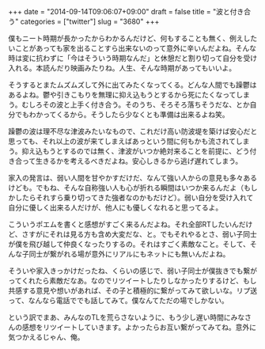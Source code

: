 +++
date = "2014-09-14T09:06:07+09:00"
draft = false
title = "波と付き合う"
categories = ["twitter"]
slug = "3680"
+++

僕もニート時期が長かったからわかるんだけど、何もすることも無く、例えしたいことがあっても家を出ることすら出来ないのって意外に辛いんだよね。そんな時は変に抗わずに「今はそういう時期なんだ」と休憩だと割り切って自分を受け入れる。本読んだり映画みたりね。人生、そんな時期があってもいいよ。

そうするとまたムズムズして外に出てみたくなってくる。どんな人間でも躁鬱はあるよね。鬱や引きこもりを無理に抑え込もうとするから死にたくなってしまう。むしろその波と上手く付き合う。そのうち、そろそろ落ちそうだな、とか自分でもわかってくるから。そうしたら少なくとも準備は出来るよね笑。

躁鬱の波は理不尽な津波みたいなもので、これだけ高い防波堤を築けば安心だと思っても、それ以上の波が来てしまえばあっという間に何もかも流されてしまう。抑え込もうとするのでは無く、津波がいつか絶対来ることを前提に、どう付き合って生きるかを考えるべきだよね。安心しきるから逃げ遅れてしまう。

家入の発言は、弱い人間を甘やかすだけだ、なんて強い人からの意見も多々あるけども。でもね、そんな自称強い人も心が折れる瞬間はいつか来るんだよ（もしかしたらそれすら乗り切ってきた強者なのかもだけど）。弱い自分を受け入れて自分に優しく出来る人だけが、他人にも優しくなれると思ってるよ。

こういうポエムを書くと感想がすごく来るんだよね。それ全部RTしたいんだけど、さすがにそれは見る方も含め大変だな、と。でもそれやるとさ、弱い子同士が僕を飛び越して仲良くなったりするの。それはすごく素敵なこと。そして、そんな子同士が繋がれる場が意外にリアルにもネットにも無いんだよね。

そういや家入きっかけだったね、くらいの感じで、弱い子同士が僕抜きでも繋がってくれたら素敵だなあ。なのでリツイートしたりしなかったりするけど、もし共感する意見や想いがあれば、その子と積極的に繋がってみて欲しいな。リプ送って、なんなら電話ででも話してみて。僕なんてただの場でしかない。

という訳でまあ、みんなのTLを荒らさないように、もう少し遅い時間にみなさんの感想をリツイートしていきます。よかったらお互い繋がってみてね。意外に気つかえるじゃん、俺。
